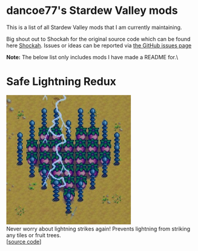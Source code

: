 # dancoe77's Stardew Valley mods

This is a list of all Stardew Valley mods that I am currently maintaining.

Big shout out to Shockah for the original source code which can be found here [Shockah](https://github.com/Shockah/Stardew-Valley-Mods). Issues or ideas can be reported via [the GitHub issues page](https://github.com/dancoe77/007-Stardew-Valley-Nods/issues)

**Note:** The below list only includes mods I have made a README for.\
# Safe Lightning Redux

[![Safe Lightning Redux](SafeLightning/Header.png)](https://www.nexusmods.com/stardewvalley/mods/11857)\
Never worry about lightning strikes again! Prevents lightning from striking any tiles or fruit trees.\
\[[source code](SafeLightning)]
